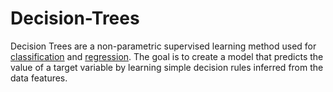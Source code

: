 # Decision-Trees

Decision Trees are a non-parametric supervised learning method used for [classification](https://www.geeksforgeeks.org/ml-classification-vs-regression/) and [regression](https://www.geeksforgeeks.org/ml-classification-vs-regression/). The goal is to create a model that predicts the value of a target
variable by learning simple decision rules inferred from the data features.

